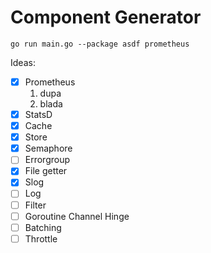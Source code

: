 # Component Generator

```
go run main.go --package asdf prometheus
```

Ideas:
- [x] Prometheus
    1. dupa
    1. blada
- [x] StatsD
- [x] Cache
- [x] Store
- [x] Semaphore
- [ ] Errorgroup
- [x] File getter
- [x] Slog
- [ ] Log
- [ ] Filter
- [ ] Goroutine Channel Hinge
- [ ] Batching
- [ ] Throttle
